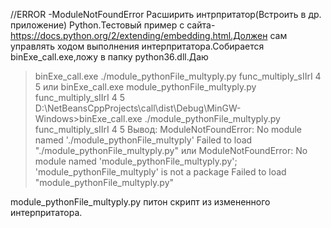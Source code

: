 ﻿//ERROR -ModuleNotFoundError
Расширить интрпритатор(Встроить в др. приложение) Python.Тестовый пример с сайта-https://docs.python.org/2/extending/embedding.html.Должен сам управлять ходом выполнения
интерпритатора.Собирается binExe_call.exe,ложу в папку python36.dll.Даю
>binExe_call.exe ./module_pythonFile_multyply.py func_multiply_sIIrI 4 5
или
>binExe_call.exe module_pythonFile_multyply.py func_multiply_sIIrI 4 5
D:\NetBeansCppProjects\call\dist\Debug\MinGW-Windows>binExe_call.exe ./module_pythonFile_multyply.py func_multiply_sIIrI 4 5
Вывод:
ModuleNotFoundError: No module named './module_pythonFile_multyply'
Failed to load "./module_pythonFile_multyply.py"
или
ModuleNotFoundError: No module named 'module_pythonFile_multyply.py'; 'module_pythonFile_multyply' is not a package
Failed to load "module_pythonFile_multyply.py"

module_pythonFile_multyply.py питон скрипт из измененного интерпритатора.